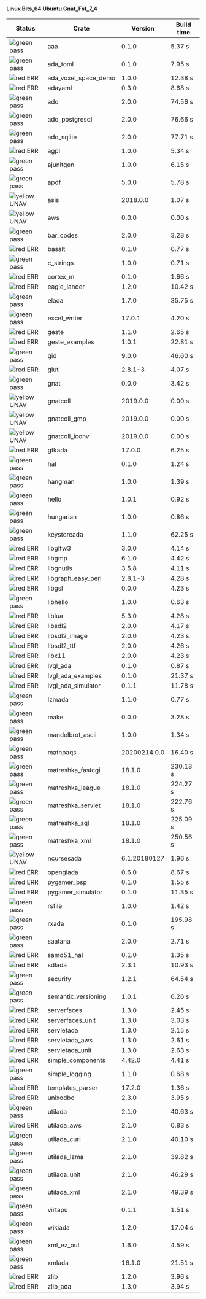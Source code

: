 #### Linux Bits_64 Ubuntu Gnat_Fsf_7_4

| Status | Crate | Version | Build time |
| --- | --- | --- | --- |
|![green](https://placehold.it/8/00aa00/000000?text=+) pass | aaa | 0.1.0 |  5.37 s |
|![green](https://placehold.it/8/00aa00/000000?text=+) pass | ada_toml | 0.1.0 |  7.95 s |
|![red](https://placehold.it/8/ff0000/000000?text=+) ERR  | ada_voxel_space_demo | 1.0.0 |  12.38 s |
|![red](https://placehold.it/8/ff0000/000000?text=+) ERR  | adayaml | 0.3.0 |  8.68 s |
|![green](https://placehold.it/8/00aa00/000000?text=+) pass | ado | 2.0.0 |  74.56 s |
|![green](https://placehold.it/8/00aa00/000000?text=+) pass | ado_postgresql | 2.0.0 |  76.66 s |
|![green](https://placehold.it/8/00aa00/000000?text=+) pass | ado_sqlite | 2.0.0 |  77.71 s |
|![red](https://placehold.it/8/ff0000/000000?text=+) ERR  | agpl | 1.0.0 |  5.34 s |
|![green](https://placehold.it/8/00aa00/000000?text=+) pass | ajunitgen | 1.0.0 |  6.15 s |
|![green](https://placehold.it/8/00aa00/000000?text=+) pass | apdf | 5.0.0 |  5.78 s |
|![yellow](https://placehold.it/8/ffbb00/000000?text=+) UNAV | asis | 2018.0.0 |  1.07 s |
|![yellow](https://placehold.it/8/ffbb00/000000?text=+) UNAV | aws | 0.0.0 |  0.00 s |
|![green](https://placehold.it/8/00aa00/000000?text=+) pass | bar_codes | 2.0.0 |  3.28 s |
|![red](https://placehold.it/8/ff0000/000000?text=+) ERR  | basalt | 0.1.0 |  0.77 s |
|![green](https://placehold.it/8/00aa00/000000?text=+) pass | c_strings | 1.0.0 |  0.71 s |
|![red](https://placehold.it/8/ff0000/000000?text=+) ERR  | cortex_m | 0.1.0 |  1.66 s |
|![red](https://placehold.it/8/ff0000/000000?text=+) ERR  | eagle_lander | 1.2.0 |  10.42 s |
|![green](https://placehold.it/8/00aa00/000000?text=+) pass | elada | 1.7.0 |  35.75 s |
|![green](https://placehold.it/8/00aa00/000000?text=+) pass | excel_writer | 17.0.1 |  4.20 s |
|![red](https://placehold.it/8/ff0000/000000?text=+) ERR  | geste | 1.1.0 |  2.65 s |
|![red](https://placehold.it/8/ff0000/000000?text=+) ERR  | geste_examples | 1.0.1 |  22.81 s |
|![green](https://placehold.it/8/00aa00/000000?text=+) pass | gid | 9.0.0 |  46.60 s |
|![red](https://placehold.it/8/ff0000/000000?text=+) ERR  | glut | 2.8.1-3 |  4.07 s |
|![green](https://placehold.it/8/00aa00/000000?text=+) pass | gnat | 0.0.0 |  3.42 s |
|![yellow](https://placehold.it/8/ffbb00/000000?text=+) UNAV | gnatcoll | 2019.0.0 |  0.00 s |
|![yellow](https://placehold.it/8/ffbb00/000000?text=+) UNAV | gnatcoll_gmp | 2019.0.0 |  0.00 s |
|![yellow](https://placehold.it/8/ffbb00/000000?text=+) UNAV | gnatcoll_iconv | 2019.0.0 |  0.00 s |
|![red](https://placehold.it/8/ff0000/000000?text=+) ERR  | gtkada | 17.0.0 |  6.25 s |
|![green](https://placehold.it/8/00aa00/000000?text=+) pass | hal | 0.1.0 |  1.24 s |
|![green](https://placehold.it/8/00aa00/000000?text=+) pass | hangman | 1.0.0 |  1.39 s |
|![green](https://placehold.it/8/00aa00/000000?text=+) pass | hello | 1.0.1 |  0.92 s |
|![green](https://placehold.it/8/00aa00/000000?text=+) pass | hungarian | 1.0.0 |  0.86 s |
|![green](https://placehold.it/8/00aa00/000000?text=+) pass | keystoreada | 1.1.0 |  62.25 s |
|![red](https://placehold.it/8/ff0000/000000?text=+) ERR  | libglfw3 | 3.0.0 |  4.14 s |
|![red](https://placehold.it/8/ff0000/000000?text=+) ERR  | libgmp | 6.1.0 |  4.42 s |
|![red](https://placehold.it/8/ff0000/000000?text=+) ERR  | libgnutls | 3.5.8 |  4.11 s |
|![red](https://placehold.it/8/ff0000/000000?text=+) ERR  | libgraph_easy_perl | 2.8.1-3 |  4.28 s |
|![red](https://placehold.it/8/ff0000/000000?text=+) ERR  | libgsl | 0.0.0 |  4.23 s |
|![green](https://placehold.it/8/00aa00/000000?text=+) pass | libhello | 1.0.0 |  0.63 s |
|![red](https://placehold.it/8/ff0000/000000?text=+) ERR  | liblua | 5.3.0 |  4.28 s |
|![red](https://placehold.it/8/ff0000/000000?text=+) ERR  | libsdl2 | 2.0.0 |  4.17 s |
|![red](https://placehold.it/8/ff0000/000000?text=+) ERR  | libsdl2_image | 2.0.0 |  4.23 s |
|![red](https://placehold.it/8/ff0000/000000?text=+) ERR  | libsdl2_ttf | 2.0.0 |  4.26 s |
|![red](https://placehold.it/8/ff0000/000000?text=+) ERR  | libx11 | 2.0.0 |  4.23 s |
|![red](https://placehold.it/8/ff0000/000000?text=+) ERR  | lvgl_ada | 0.1.0 |  0.87 s |
|![red](https://placehold.it/8/ff0000/000000?text=+) ERR  | lvgl_ada_examples | 0.1.0 |  21.37 s |
|![red](https://placehold.it/8/ff0000/000000?text=+) ERR  | lvgl_ada_simulator | 0.1.1 |  11.78 s |
|![green](https://placehold.it/8/00aa00/000000?text=+) pass | lzmada | 1.1.0 |  0.77 s |
|![green](https://placehold.it/8/00aa00/000000?text=+) pass | make | 0.0.0 |  3.28 s |
|![green](https://placehold.it/8/00aa00/000000?text=+) pass | mandelbrot_ascii | 1.0.0 |  1.34 s |
|![green](https://placehold.it/8/00aa00/000000?text=+) pass | mathpaqs | 20200214.0.0 |  16.40 s |
|![green](https://placehold.it/8/00aa00/000000?text=+) pass | matreshka_fastcgi | 18.1.0 |  230.18 s |
|![green](https://placehold.it/8/00aa00/000000?text=+) pass | matreshka_league | 18.1.0 |  224.27 s |
|![green](https://placehold.it/8/00aa00/000000?text=+) pass | matreshka_servlet | 18.1.0 |  222.76 s |
|![green](https://placehold.it/8/00aa00/000000?text=+) pass | matreshka_sql | 18.1.0 |  225.09 s |
|![green](https://placehold.it/8/00aa00/000000?text=+) pass | matreshka_xml | 18.1.0 |  250.56 s |
|![yellow](https://placehold.it/8/ffbb00/000000?text=+) UNAV | ncursesada | 6.1.20180127 |  1.96 s |
|![red](https://placehold.it/8/ff0000/000000?text=+) ERR  | openglada | 0.6.0 |  8.67 s |
|![red](https://placehold.it/8/ff0000/000000?text=+) ERR  | pygamer_bsp | 0.1.0 |  1.55 s |
|![red](https://placehold.it/8/ff0000/000000?text=+) ERR  | pygamer_simulator | 0.1.0 |  11.35 s |
|![green](https://placehold.it/8/00aa00/000000?text=+) pass | rsfile | 1.0.0 |  1.42 s |
|![green](https://placehold.it/8/00aa00/000000?text=+) pass | rxada | 0.1.0 |  195.98 s |
|![green](https://placehold.it/8/00aa00/000000?text=+) pass | saatana | 2.0.0 |  2.71 s |
|![red](https://placehold.it/8/ff0000/000000?text=+) ERR  | samd51_hal | 0.1.0 |  1.35 s |
|![red](https://placehold.it/8/ff0000/000000?text=+) ERR  | sdlada | 2.3.1 |  10.93 s |
|![green](https://placehold.it/8/00aa00/000000?text=+) pass | security | 1.2.1 |  64.54 s |
|![green](https://placehold.it/8/00aa00/000000?text=+) pass | semantic_versioning | 1.0.1 |  6.26 s |
|![red](https://placehold.it/8/ff0000/000000?text=+) ERR  | serverfaces | 1.3.0 |  2.45 s |
|![red](https://placehold.it/8/ff0000/000000?text=+) ERR  | serverfaces_unit | 1.3.0 |  3.03 s |
|![red](https://placehold.it/8/ff0000/000000?text=+) ERR  | servletada | 1.3.0 |  2.15 s |
|![red](https://placehold.it/8/ff0000/000000?text=+) ERR  | servletada_aws | 1.3.0 |  2.61 s |
|![red](https://placehold.it/8/ff0000/000000?text=+) ERR  | servletada_unit | 1.3.0 |  2.63 s |
|![red](https://placehold.it/8/ff0000/000000?text=+) ERR  | simple_components | 4.42.0 |  4.41 s |
|![green](https://placehold.it/8/00aa00/000000?text=+) pass | simple_logging | 1.1.0 |  0.68 s |
|![red](https://placehold.it/8/ff0000/000000?text=+) ERR  | templates_parser | 17.2.0 |  1.36 s |
|![red](https://placehold.it/8/ff0000/000000?text=+) ERR  | unixodbc | 2.3.0 |  3.95 s |
|![green](https://placehold.it/8/00aa00/000000?text=+) pass | utilada | 2.1.0 |  40.63 s |
|![red](https://placehold.it/8/ff0000/000000?text=+) ERR  | utilada_aws | 2.1.0 |  0.83 s |
|![green](https://placehold.it/8/00aa00/000000?text=+) pass | utilada_curl | 2.1.0 |  40.10 s |
|![green](https://placehold.it/8/00aa00/000000?text=+) pass | utilada_lzma | 2.1.0 |  39.82 s |
|![green](https://placehold.it/8/00aa00/000000?text=+) pass | utilada_unit | 2.1.0 |  46.29 s |
|![green](https://placehold.it/8/00aa00/000000?text=+) pass | utilada_xml | 2.1.0 |  49.39 s |
|![green](https://placehold.it/8/00aa00/000000?text=+) pass | virtapu | 0.1.1 |  1.51 s |
|![green](https://placehold.it/8/00aa00/000000?text=+) pass | wikiada | 1.2.0 |  17.04 s |
|![green](https://placehold.it/8/00aa00/000000?text=+) pass | xml_ez_out | 1.6.0 |  4.59 s |
|![green](https://placehold.it/8/00aa00/000000?text=+) pass | xmlada | 16.1.0 |  21.51 s |
|![red](https://placehold.it/8/ff0000/000000?text=+) ERR  | zlib | 1.2.0 |  3.96 s |
|![red](https://placehold.it/8/ff0000/000000?text=+) ERR  | zlib_ada | 1.3.0 |  3.94 s |
